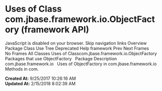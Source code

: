 # Uses of Class com.jbase.framework.io.ObjectFactory (framework   API)

JavaScript is disabled on your browser. Skip navigation links Overview Package Class Use Tree Deprecated Help framework Prev Next Frames No Frames All Classes Uses of Classcom.jbase.framework.io.ObjectFactory Packages that use ObjectFactory   Package Description com.jbase.framework.io   Uses of ObjectFactory in com.jbase.framework.io Methods in com.  

**Created At:** 9/25/2017 10:26:16 AM  
**Updated At:** 2/15/2018 8:02:39 AM  

